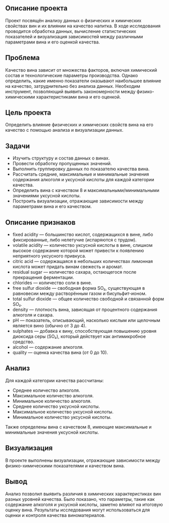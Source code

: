 ## Описание проекта

Проект посвящён анализу данных о физических и химических свойствах вин и их влиянии на качество напитка.
В ходе исследования проводится обработка данных, вычисление статистических показателей и визуализация зависимостей между различными параметрами вина и его оценкой качества.

## Проблема

Качество вина зависит от множества факторов, включая химический состав и технологические параметры производства.
Однако определить, какие именно показатели оказывают наибольшее влияние на качество, затруднительно без анализа данных.
Необходим инструмент, позволяющий выявить закономерности между физико-химическими характеристиками вина и его оценкой.

## Цель проекта

Определить влияние физических и химических свойств вина на его качество с помощью анализа и визуализации данных.

## Задачи

- Изучить структуру и состав данных о винах.
- Провести обработку пропущенных значений.
- Выполнить группировку данных по показателю качества вина.
- Рассчитать средние, максимальные и минимальные значения содержания алкоголя и уксусной кислоты для каждой категории качества.
- Определить вина с качеством 8 и максимальными/минимальными значениями уксусной кислоты.
- Построить визуализации, отражающие зависимости между параметрами вина и его качеством.

## Описание признаков

- fixed acidity — большинство кислот, содержащихся в вине, либо фиксированные, либо нелетучие (испаряются с трудом).
- volatile acidity — количество уксусной кислоты в вине, слишком высокое содержание которой может привести к появлению неприятного уксусного привкуса.
- citric acid — содержащаяся в небольших количествах лимонная кислота может придать винам свежесть и аромат.
- residual sugar — количество сахара, остающегося после прекращения ферментации.
- chlorides — количество соли в вине.
- free sulfur dioxide — свободная форма SO₂, существующая в равновесии между растворённым газом и бисульфит-ионом.
- total sulfur dioxide — общее количество свободной и связанной форм SO₂.
- density — плотность вина, зависящая от процентного содержания алкоголя и сахара.
- pH — показатель, описывающий, насколько кислым или щелочным является вино (обычно от 3 до 4).
- sulphates — добавка к вину, способствующая повышению уровня диоксида серы (SO₂), который действует как антимикробное средство.
- alcohol — содержание алкоголя.
- quality — оценка качества вина (от 0 до 10).

## Анализ

Для каждой категории качества рассчитаны:
- Среднее количество алкоголя.
- Максимальное количество алкоголя.
- Минимальное количество алкоголя.
- Среднее количество уксусной кислоты.
- Максимальное количество уксусной кислоты.
- Минимальное количество уксусной кислоты.

Также определены вина с качеством 8, имеющие максимальные и минимальные значения уксусной кислоты.

## Визуализация

В проекте выполнены визуализации, отражающие зависимости между физико-химическими показателями и качеством вина.

## Вывод

Анализ позволил выявить различия в химических характеристиках вин разных уровней качества.
Было показано, что параметры, такие как содержание алкоголя и уксусной кислоты, заметно влияют на итоговую оценку вина.
Результаты исследования могут использоваться для оценки и контроля качества виноматериалов.
